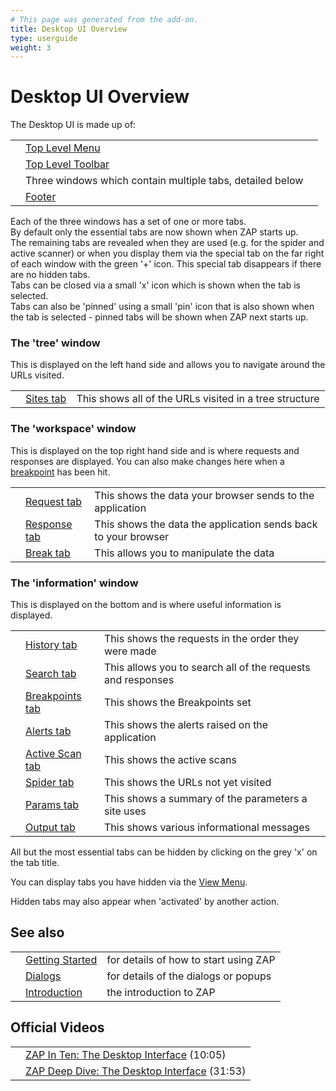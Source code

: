 ```yaml
---
# This page was generated from the add-on.
title: Desktop UI Overview
type: userguide
weight: 3
---
```


# Desktop UI Overview

The Desktop UI is made up of:

|   |                                                           |   |
|---|-----------------------------------------------------------|---|
|   | [Top Level Menu](/docs/desktop/ui/tlmenu/)                |   |
|   | [Top Level Toolbar](/docs/desktop/ui/tltoolbar/)          |   |
|   | Three windows which contain multiple tabs, detailed below |   |
|   | [Footer](/docs/desktop/ui/footer/)                        |   |

Each of the three windows has a set of one or more tabs.  
By default only the essential tabs are now shown when ZAP starts up.  
The remaining tabs are revealed when they are used (e.g. for the spider and active scanner) or when you display them via the special tab on the far right of each window with the green '+' icon. This special tab disappears if there are no hidden tabs.  
Tabs can be closed via a small 'x' icon which is shown when the tab is selected.  
Tabs can also be 'pinned' using a small 'pin' icon that is also shown when the tab is selected - pinned tabs will be shown when ZAP next starts up.

### The 'tree' window

This is displayed on the left hand side and allows you to navigate around the URLs visited.

|   |                                           |                                                        |
|---|-------------------------------------------|--------------------------------------------------------|
|   | [Sites tab](/docs/desktop/ui/tabs/sites/) | This shows all of the URLs visited in a tree structure |

### The 'workspace' window

This is displayed on the top right hand side and is where requests and responses are displayed. You can also make changes here when a [breakpoint](/docs/desktop/start/features/breakpoints/) has been hit.

|   |                                                 |                                                                |
|---|-------------------------------------------------|----------------------------------------------------------------|
|   | [Request tab](/docs/desktop/ui/tabs/request/)   | This shows the data your browser sends to the application      |
|   | [Response tab](/docs/desktop/ui/tabs/response/) | This shows the data the application sends back to your browser |
|   | [Break tab](/docs/desktop/ui/tabs/break/)       | This allows you to manipulate the data                         |

### The 'information' window

This is displayed on the bottom and is where useful information is displayed.

|   |                                                       |                                                             |
|---|-------------------------------------------------------|-------------------------------------------------------------|
|   | [History tab](/docs/desktop/ui/tabs/history/)         | This shows the requests in the order they were made         |
|   | [Search tab](/docs/desktop/ui/tabs/search/)           | This allows you to search all of the requests and responses |
|   | [Breakpoints tab](/docs/desktop/ui/tabs/breakpoints/) | This shows the Breakpoints set                              |
|   | [Alerts tab](/docs/desktop/ui/tabs/alerts/)           | This shows the alerts raised on the application             |
|   | [Active Scan tab](/docs/desktop/ui/tabs/ascan/)       | This shows the active scans                                 |
|   | [Spider tab](/docs/desktop/ui/tabs/spider/)           | This shows the URLs not yet visited                         |
|   | [Params tab](/docs/desktop/ui/tabs/params/)           | This shows a summary of the parameters a site uses          |
|   | [Output tab](/docs/desktop/ui/tabs/output/)           | This shows various informational messages                   |


All but the most essential tabs can be hidden by clicking on the grey 'x' on the tab title.  

You can display tabs you have hidden via the [View Menu](/docs/desktop/ui/tlmenu/view/).  

Hidden tabs may also appear when 'activated' by another action.

## See also

|   |                                         |                                       |
|---|-----------------------------------------|---------------------------------------|
|   | [Getting Started](/docs/desktop/start/) | for details of how to start using ZAP |
|   | [Dialogs](/docs/desktop/ui/dialogs/)    | for details of the dialogs or popups  |
|   | [Introduction](/docs/desktop/)          | the introduction to ZAP               |

## Official Videos

|   |                                                                                                     |
|---|-----------------------------------------------------------------------------------------------------|
|   | [ZAP In Ten: The Desktop Interface](https://play.sonatype.com/watch/p35FK8Cri5A3EF3RBGoMAr) (10:05) |
|   | [ZAP Deep Dive: The Desktop Interface](https://youtu.be/-kbY4k8eSd0) (31:53)                        |
